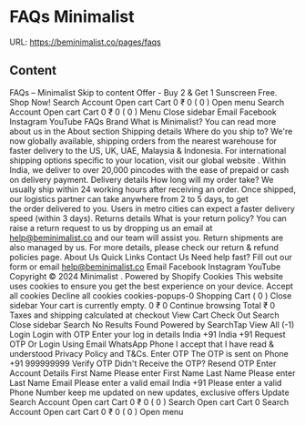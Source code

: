 # FAQs  Minimalist

URL: https://beminimalist.co/pages/faqs

## Content

FAQs – Minimalist
Skip to content
Offer - Buy 2 & Get 1 Sunscreen Free. Shop Now!
Search
Account
Open cart
Cart
0
₹ 0
(
0
)
Open menu
Search
Account
Open cart
Cart
0
₹ 0
(
0
)
Menu
Close sidebar
Email
Facebook
Instagram
YouTube
FAQs
Brand
What is Minimalist?
You can read more about us in the
About
section
Shipping details
Where do you ship to?
We're now globally available, shipping orders from the nearest warehouse for faster delivery to the US, UK, UAE, Malaysia & Indonesia. For international shipping options specific to your location, visit our
global website
.
Within India, we deliver to over 20,000 pincodes with the ease of prepaid or cash on delivery payment.
Delivery details
How long will my order take?
We usually ship within 24 working hours after receiving an order. Once shipped, our logistics partner can take anywhere from 2 to 5 days, to get the order delivered to you. Users in metro cities can expect a faster delivery speed (within 3 days).
Returns details
What is your return policy?
You can raise a return request to us by dropping us an email at help@beminimalist.co and our team will assist you. Return shipments are also managed by us. For more details, please check our
return & refund policies
page.
About Us
Quick Links
Contact Us
Need help fast? Fill out
our form
or email help@beminimalist.co
Email
Facebook
Instagram
YouTube
Copyright © 2024
Minimalist
.
Powered by Shopify
Cookies
This website uses cookies to ensure you get the best experience on your device.
Accept all cookies
Decline all cookies
cookies-popups-0
Shopping Cart
            (
0
)
Close sidebar
Your cart is currently empty.
0
₹ 0
Continue browsing
Total
₹ 0
Taxes and shipping calculated at checkout
View Cart
Check Out
Search
Close sidebar
Search
No Results Found
Powered by SearchTap
View All (-1)
Login
Login with OTP
Enter your log in details
India
+91
India
+91
Request OTP
Or Login Using
Email
WhatsApp
Phone
I accept that I have read & understood
Privacy Policy
and T&Cs.
Enter OTP
The OTP is sent on
Phone
+91 999999999
Verify OTP
Didn't Receive the OTP?
Resend OTP
Enter Account Details
First Name
Please enter First Name
Last Name
Please enter Last Name
Email
Please enter a valid email
India
+91
Please enter a valid Phone Number
keep me updated on new updates, exclusive offers
Update
Search
Account
Open cart
Cart
0
₹ 0
(
0
)
Search
Open cart
Cart
0
Search
Account
Open cart
Cart
0
₹ 0
(
0
)
Open menu